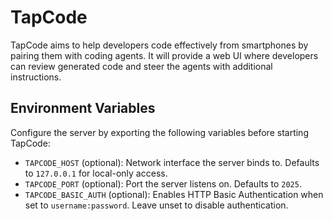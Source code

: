 # TapCode

TapCode aims to help developers code effectively from smartphones by pairing them with coding agents. It will provide a web UI where developers can review generated code and steer the agents with additional instructions.

## Environment Variables

Configure the server by exporting the following variables before starting TapCode:

- `TAPCODE_HOST` (optional): Network interface the server binds to. Defaults to `127.0.0.1` for local-only access.
- `TAPCODE_PORT` (optional): Port the server listens on. Defaults to `2025`.
- `TAPCODE_BASIC_AUTH` (optional): Enables HTTP Basic Authentication when set to `username:password`. Leave unset to disable authentication.
